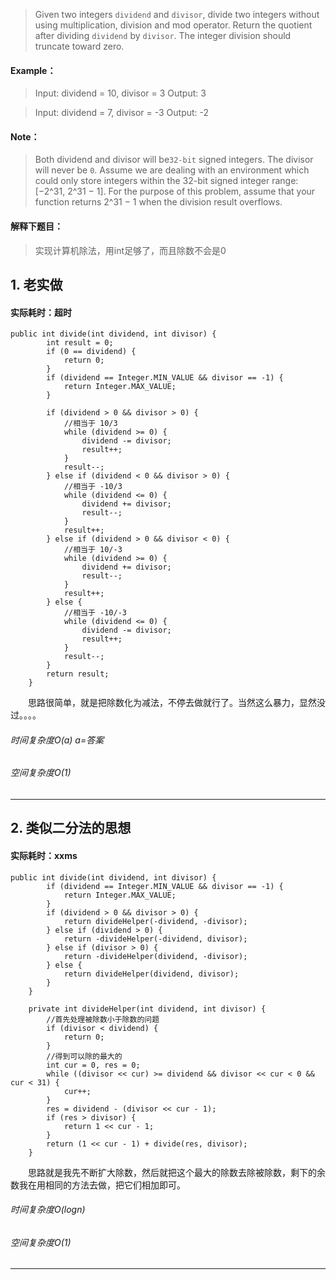 > Given two integers `dividend` and `divisor`, divide two integers without using multiplication, division and mod operator.
Return the quotient after dividing `dividend` by `divisor`.
The integer division should truncate toward zero.
#### Example：
> Input: dividend = 10, divisor = 3
Output: 3

> Input: dividend = 7, divisor = -3
Output: -2
#### Note：
> Both dividend and divisor will be`32-bit` signed integers.
The divisor will never be `0`.
Assume we are dealing with an environment which could only store integers within the 32-bit signed integer range: [−2^31,  2^31 − 1]. For the purpose of this problem, assume that your function returns 2^31 − 1 when the division result overflows.

#### 解释下题目：
> 实现计算机除法，用int足够了，而且除数不会是0


## 1. 老实做
#### 实际耗时：超时
```
public int divide(int dividend, int divisor) {
        int result = 0;
        if (0 == dividend) {
            return 0;
        }
        if (dividend == Integer.MIN_VALUE && divisor == -1) {
            return Integer.MAX_VALUE;
        }
        
        if (dividend > 0 && divisor > 0) {
            //相当于 10/3
            while (dividend >= 0) {
                dividend -= divisor;
                result++;
            }
            result--;
        } else if (dividend < 0 && divisor > 0) {
            //相当于 -10/3
            while (dividend <= 0) {
                dividend += divisor;
                result--;
            }
            result++;
        } else if (dividend > 0 && divisor < 0) {
            //相当于 10/-3
            while (dividend >= 0) {
                dividend += divisor;
                result--;
            }
            result++;
        } else {
            //相当于 -10/-3
            while (dividend <= 0) {
                dividend -= divisor;
                result++;
            }
            result--;
        }
        return result;
    }
```
&emsp;&emsp;思路很简单，就是把除数化为减法，不停去做就行了。当然这么暴力，显然没过。。。。
###### 时间复杂度O(a)  a=答案
###### 空间复杂度O(1)
---------
## 2. 类似二分法的思想
#### 实际耗时：xxms
```
public int divide(int dividend, int divisor) {
        if (dividend == Integer.MIN_VALUE && divisor == -1) {
            return Integer.MAX_VALUE;
        }
        if (dividend > 0 && divisor > 0) {
            return divideHelper(-dividend, -divisor);
        } else if (dividend > 0) {
            return -divideHelper(-dividend, divisor);
        } else if (divisor > 0) {
            return -divideHelper(dividend, -divisor);
        } else {
            return divideHelper(dividend, divisor);
        }
    }

    private int divideHelper(int dividend, int divisor) {
        //首先处理被除数小于除数的问题
        if (divisor < dividend) {
            return 0;
        }
        //得到可以除的最大的
        int cur = 0, res = 0;
        while ((divisor << cur) >= dividend && divisor << cur < 0 && cur < 31) {
            cur++;
        }
        res = dividend - (divisor << cur - 1);
        if (res > divisor) {
            return 1 << cur - 1;
        }
        return (1 << cur - 1) + divide(res, divisor);
    }
```
&emsp;&emsp;思路就是我先不断扩大除数，然后就把这个最大的除数去除被除数，剩下的余数我在用相同的方法去做，把它们相加即可。
###### 时间复杂度O(logn)
###### 空间复杂度O(1)
---------
